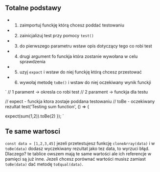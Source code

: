 ## Totalne podstawy
* 1. zaimportuj funckję którą chcesz poddać testowaniu
* 2. zainicjalizuj test przy pomocy `test()`
* 3. do pierwszego parametru wstaw opis dotyczący tego co robi test
* 4. drugi argument fo funckja która zostanie wywołana w celu sprawdzenia 
* 5. uzyj `expact` i wstaw do niej funckję którą chcesz przestować
* 6. wywołaj metodę `toBe()` i wstaw do niej oczekiwany wynik funckji

`
// 1 parament -> okresla co robi test
// 2 parament -> funckja dla testu

 // expect - funckja ktora zostaje poddana testowaniu
// toBe - oczekiwany rezultat
test('Testing sum function', () => {
   
expect(sum(1,2)).toBe(2)
});
`

## Te same wartosci
`const data = [1,2,3,45]`
jezeli przetestujesz  funkcję `cloneArray(data)` i w `toBe(data)` dodasz wyczekiwany rezultat jako  tez data, to wyrzuci błąd. Dlaczego?
te tablice owszem mają te same wartości ale ich referencje w pamięci są już inne. Jezeli chcesz porównać wartości musisz zamiast `toBe(data)` dać metodę `toEqual(data)`.
